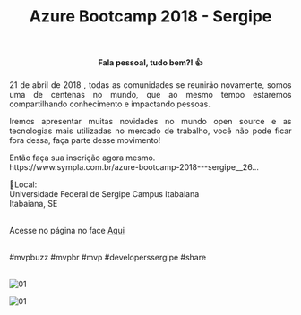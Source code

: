 ﻿---
title: "Azure Bootcamp 2018 - Sergipe"
comments: true
excerpt_separator: "Ler mais"
categories:
  - Evento
---

<center><strong>Fala pessoal, tudo bem?! 👍 </strong></center> <br>
<div style="text-align: justify;">
21 de abril de 2018 , todas as comunidades se reunirão novamente, somos uma de centenas no mundo, que ao mesmo tempo estaremos compartilhando conhecimento e impactando pessoas.<br>

Iremos apresentar muitas novidades no mundo open source e as tecnologias mais utilizadas no mercado de trabalho, você não pode ficar fora dessa, faça parte desse movimento!<br>

</div>
Então faça sua inscrição agora mesmo.<br>
https://www.sympla.com.br/azure-bootcamp-2018---sergipe__26…

🏁Local:<br>
Universidade Federal de Sergipe Campus Itabaiana <br>
Itabaiana, SE<br><br>

Acesse no página no face [Aqui](https://www.facebook.com/events/2045905485650664/)<br><br>
 

#mvpbuzz #mvpbr #mvp #developerssergipe #share <br><br>


![01]({{site.url}}{{site.baseurl}}/assets/images/azure/azure01.jpg)

![01]({{site.url}}{{site.baseurl}}/assets/images/azure/azure02.jpg)


 
